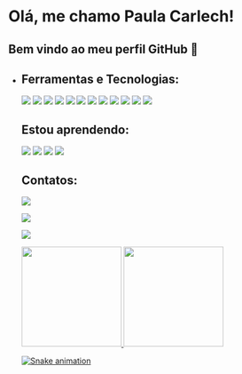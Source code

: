 # Olá, me chamo Paula Carlech! 
## Bem vindo ao meu perfil GitHub 👋

- ## Ferramentas e Tecnologias:
  
  <img src="https://cdn.jsdelivr.net/gh/devicons/devicon/icons/bootstrap/bootstrap-original.svg" />
  <img src="https://cdn.jsdelivr.net/gh/devicons/devicon/icons/c/c-original.svg" />
  <img src="https://cdn.jsdelivr.net/gh/devicons/devicon/icons/canva/canva-original.svg" />
  <img src="https://cdn.jsdelivr.net/gh/devicons/devicon/icons/composer/composer-original.svg" />
  <img src="https://cdn.jsdelivr.net/gh/devicons/devicon/icons/css3/css3-original.svg" />
  <img src="https://cdn.jsdelivr.net/gh/devicons/devicon/icons/css3/css3-original.svg" />
  <img src="https://cdn.jsdelivr.net/gh/devicons/devicon/icons/html5/html5-original.svg" />
  <img src="https://cdn.jsdelivr.net/gh/devicons/devicon/icons/git/git-original-wordmark.svg" />
  <img src="https://cdn.jsdelivr.net/gh/devicons/devicon/icons/github/github-original-wordmark.svg" />
  <img src="https://cdn.jsdelivr.net/gh/devicons/devicon/icons/javascript/javascript-original.svg" />
  <img src="https://cdn.jsdelivr.net/gh/devicons/devicon/icons/sass/sass-original.svg" />
  <img src="https://cdn.jsdelivr.net/gh/devicons/devicon/icons/tailwindcss/tailwindcss-original-wordmark.svg" />
          
  ## Estou aprendendo:

  <img src="https://cdn.jsdelivr.net/gh/devicons/devicon/icons/mysql/mysql-original-wordmark.svg" />
  <img src="https://cdn.jsdelivr.net/gh/devicons/devicon/icons/nodejs/nodejs-original.svg" />
  <img src="https://cdn.jsdelivr.net/gh/devicons/devicon/icons/php/php-original.svg" />
  <img src="https://cdn.jsdelivr.net/gh/devicons/devicon/icons/react/react-original-wordmark.svg" />

  ## Contatos:

  <div>
    <a href="https://www.instagram.com/paulacarlech/" target="_blank"><img loading="lazy" src="https://img.shields.io/badge/-Instagram-%23E4405F?style=for-the-                    badge&logo=instagram&logoColor=white" target="_blank"></a>
      
    <a href = "mailto:paulacarlech@gmail.com"><img loading="lazy" src="https://img.shields.io/badge/Gmail-D14836?style=for-the-badge&logo=gmail&logoColor=white"                 target="_blank"></a>
      
    <a href="https://www.linkedin.com/in/paula-carlech-0a283b1a7/" target="_blank"><img loading="lazy" src="https://img.shields.io/badge/-LinkedIn-%230077B5?style=for-          the-badge&logo=linkedin&logoColor=white" target="_blank"></a>   
  </div>

  <div>
    <a href="https://github.com/seu-usuário-aqui">
    <img loading="lazy" height="180em" src="https://github-readme-stats.vercel.app/api/top-langs/?username=Paula-Carlech&layout=compact&langs_count=7&theme=dracula"/>
    <img loading="lazy" height="180em" src="https://github-readme-stats.vercel.app/api?username=Paula-Carlech&show_icons=true&theme=dracula&include_all_commits=true&count_private=true"/>
  </div>

  ![Snake animation](https://github.com/seu-usuário-aqui/Paula-Carlech/blob/output/github-contribution-grid-snake.svg)
          
          
          
